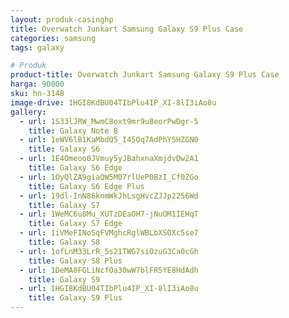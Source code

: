 ```yaml
---
layout: produk-casinghp
title: Overwatch Junkart Samsung Galaxy S9 Plus Case
categories: samsung
tags: galaxy

# Produk
product-title: Overwatch Junkart Samsung Galaxy S9 Plus Case
harga: 90000
sku: hn-3148
image-drive: 1HGI8KdBU04TIbPlu4IP_XI-8lI3iAo8u
gallery:
  - url: 1S33lJRW_MwmC8oxt9mr9u8eorPwDgr-5
    title: Galaxy Note 8
  - url: 1eWV6lB1KaMbdQ5_I45Oq7AdPhYSHZGN0
    title: Galaxy S6
  - url: 1E4Omeoo0JVmuy5yJBahxnaXmjdvDw2A1
    title: Galaxy S6 Edge
  - url: 1OyQlZA9giaQW5M07rlUeP0BzI_Cf0ZGo
    title: Galaxy S6 Edge Plus
  - url: 19dl-InN86knmWkJhLsgHvcZJJp2256Wd
    title: Galaxy S7
  - url: 1WeMC6u8Mu_XUTzDEaOH7-jNuOM1IEHqT
    title: Galaxy S7 Edge
  - url: 1iVMeFINoSqFVMghcRglWBLbXSOXc5se7
    title: Galaxy S8
  - url: 1ofLnM33LrR_5s21TWG7siOzuG3Ca0cGh
    title: Galaxy S8 Plus
  - url: 1DeMA0FGLiNcfOa30wW7blFR5YE8HdAdh
    title: Galaxy S9
  - url: 1HGI8KdBU04TIbPlu4IP_XI-8lI3iAo8u
    title: Galaxy S9 Plus
---
```

